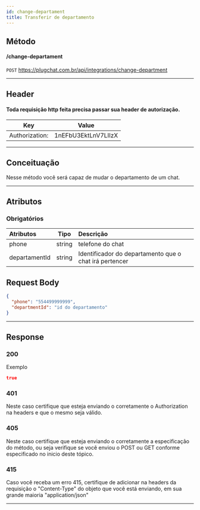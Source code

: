 ```yaml
---
id: change-departament
title: Transferir de departamento
---
```


## Método

#### /change-departament

`POST` https://plugchat.com.br/api/integrations/change-department

---

## Header

#### Toda requisição http feita precisa passar sua header de autorização.

|      Key       |        Value        |
| :------------: | :-----------------: |
| Authorization: | 1nEFbU3EktLnV7LIIzX |

---

## Conceituação

Nesse método você será capaz de mudar o departamento de um chat.

---

## Atributos

### Obrigatórios

| Atributos | Tipo | Descrição |
| :-- | :-: | :-- |
| phone | string | telefone do chat |
| departamentId | string | Identificador do departamento que o chat irá pertencer |

## Request Body

```json
{
  "phone": "554499999999",
  "departmentId": "id do departamento"
}
```

---

## Response

### 200

Exemplo

```json
true
```

### 401

Neste caso certifique que esteja enviando o corretamente o Authorization na headers e que o mesmo seja válido.

### 405

Neste caso certifique que esteja enviando o corretamente a especificação do método, ou seja verifique se você enviou o POST ou GET conforme especificado no inicio deste tópico.

### 415

Caso você receba um erro 415, certifique de adicionar na headers da requisição o "Content-Type" do objeto que você está enviando, em sua grande maioria "application/json"

---
